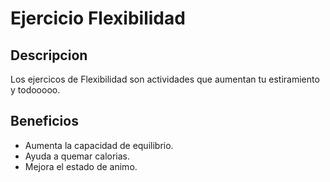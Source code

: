 # Ejercicio Flexibilidad

## Descripcion
Los ejercicos de Flexibilidad son actividades que aumentan tu estiramiento y todooooo.

## Beneficios

- Aumenta la capacidad de equilibrio.
- Ayuda a quemar calorias.
- Mejora el estado de animo.